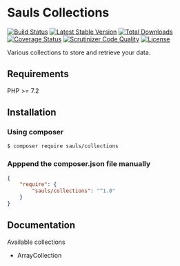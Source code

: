 # Sauls Collections

[![Build Status](https://travis-ci.org/sauls/collections.svg?branch=master)](https://travis-ci.org/sauls/collections)
[![Latest Stable Version](https://poser.pugx.org/sauls/collections/v/stable)](https://packagist.org/packages/sauls/collections)
[![Total Downloads](https://poser.pugx.org/sauls/collections/downloads)](https://packagist.org/packages/sauls/collections)
[![Coverage Status](https://coveralls.io/repos/github/sauls/collections/badge.svg?branch=master)](https://coveralls.io/github/sauls/collections?branch=master)
[![Scrutinizer Code Quality](https://scrutinizer-ci.com/g/sauls/collections/badges/quality-score.png?b=master)](https://scrutinizer-ci.com/g/sauls/collections/?branch=master)
[![License](https://poser.pugx.org/sauls/collections/license)](https://packagist.org/packages/sauls/collections)

Various collections to store and retrieve your data.

## Requirements

PHP >= 7.2

## Installation

### Using composer
```bash
$ composer require sauls/collections
```
### Apppend the composer.json file manually
```json
{
    "require": {
        "sauls/collections": "^1.0"
    }
}
```

## Documentation

Available collections

* ArrayCollection
